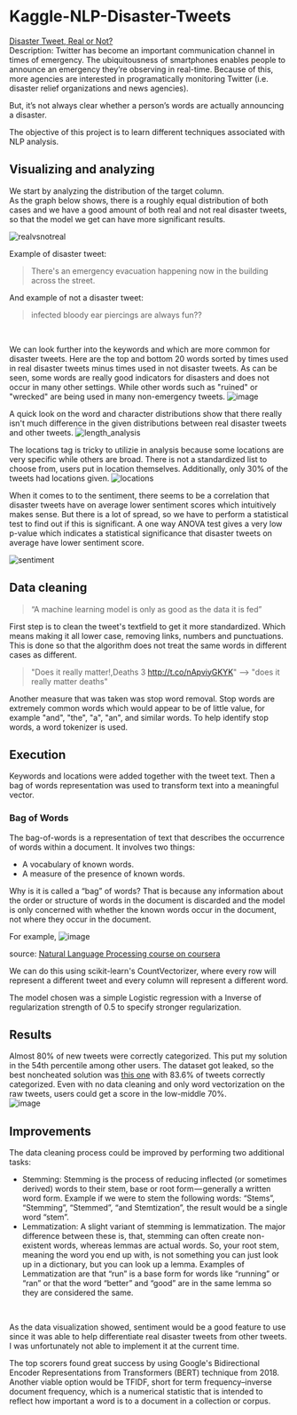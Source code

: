# Kaggle-NLP-Disaster-Tweets
[Disaster Tweet, Real or Not?](https://www.kaggle.com/c/nlp-getting-started)  
Description: Twitter has become an important communication channel in times of emergency.
The ubiquitousness of smartphones enables people to announce an emergency they’re observing in real-time. Because of this, more agencies are interested in programatically monitoring Twitter (i.e. disaster relief organizations and news agencies).

But, it’s not always clear whether a person’s words are actually announcing a disaster.

The objective of this project is to learn different techniques associated with NLP analysis.

## Visualizing and analyzing
We start by analyzing the distribution of the target column.  
As the graph below shows, there is a roughly equal distribution of both cases and we have a good amount of both real and not real disaster tweets, so that the model we get can have more significant results.

![realvsnotreal](https://user-images.githubusercontent.com/45593399/77186142-b6286b00-6ad2-11ea-8f1c-245331969f8b.PNG)

Example of disaster tweet:  
> There's an emergency evacuation happening now in the building across the street.

And example of not a disaster tweet:  
> infected bloody ear piercings are always fun??

&nbsp;
&nbsp;
&nbsp;
&nbsp;
&nbsp;

We can look further into the keywords and which are more common for disaster tweets. Here are the top and bottom 20 words sorted by times used in real disaster tweets minus times used in not disaster tweets. As can be seen, some words are really good indicators for disasters and does not occur in many other settings. While other words such as "ruined" or "wrecked" are being used in many non-emergency tweets.
![image](https://user-images.githubusercontent.com/45593399/77187698-2e902b80-6ad5-11ea-993b-5362bee069ed.png)

A quick look on the word and character distributions show that there really isn't much difference in the given distributions between real disaster tweets and other tweets.
![length_analysis](https://user-images.githubusercontent.com/45593399/77188574-7f545400-6ad6-11ea-8e50-e5fda26db320.PNG)

The locations tag is tricky to utilizie in analysis because some locations are very specific while others are broad. There is not a standardized list to choose from, users put in location themselves. Additionally, only 30% of the tweets had locations given.
![locations](https://user-images.githubusercontent.com/45593399/77225785-bed07e00-6b72-11ea-98d9-0621a3c9b0dc.PNG)

When it comes to to the sentiment, there seems to be a correlation that disaster tweets have on average lower sentiment scores which intuitively makes sense. But there is a lot of spread, so we have to perform a statistical test to find out if this is significant. A one way ANOVA test gives a very low p-value which indicates a statistical significance that disaster tweets on average have lower sentiment score.

![sentiment](https://user-images.githubusercontent.com/45593399/77189730-5208a580-6ad8-11ea-9df7-f4cfb5b57776.PNG)



## Data cleaning
> “A machine learning model is only as good as the data it is fed”

First step is to clean the tweet's textfield to get it more standardized. Which means making it all lower case, removing links, numbers and punctuations. This is done so that the algorithm does not treat the same words in different cases as different.
> "Does it really matter!,Deaths 3 http://t.co/nApviyGKYK"  --> "does it really matter deaths"

Another measure that was taken was stop word removal. Stop words are extremely common words which would appear to be of little value, for example "and", "the", "a", "an", and similar words. To help identify stop words, a word tokenizer is used.


## Execution
Keywords and locations were added together with the tweet text. Then a bag of words representation was used to transform text into a meaningful vector.
### Bag of Words
The bag-of-words is a representation of text that describes the occurrence of words within a document. It involves two things:

* A vocabulary of known words.
* A measure of the presence of known words.

Why is it is called a “bag” of words? That is because any information about the order or structure of words in the document is discarded and the model is only concerned with whether the known words occur in the document, not where they occur in the document.

For example, ![image](https://user-images.githubusercontent.com/45593399/77227941-2ba04400-6b84-11ea-95e1-52f5bb3aacc6.png)

source: [Natural Language Processing course on coursera](https://www.coursera.org/learn/language-processing)

We can do this using scikit-learn's CountVectorizer, where every row will represent a different tweet and every column will represent a different word.

The model chosen was a simple Logistic regression with a Inverse of regularization strength of 0.5 to specify stronger regularization.


## Results
Almost 80% of new tweets were correctly categorized. This put my solution in the 54th percentile among other users. The dataset got leaked, so the best noncheated solution was [this one](https://www.kaggle.com/vbmokin/nlp-eda-bag-of-words-tf-idf-glove-bert) with 83.6% of tweets correctly categorized. Even with no data cleaning and only word vectorization on the raw tweets, users could get a score in the low-middle 70%.  
![image](https://user-images.githubusercontent.com/45593399/77225921-2509d080-6b74-11ea-938d-99540b9f5911.png)

## Improvements
The data cleaning process could be improved by performing two additional tasks:
* Stemming: Stemming is the process of reducing inflected (or sometimes derived) words to their stem, base or root form — generally a written word form. Example if we were to stem the following words: “Stems”, “Stemming”, “Stemmed”, “and Stemtization”, the result would be a single word “stem”.
* Lemmatization: A slight variant of stemming is lemmatization. The major difference between these is, that, stemming can often create non-existent words, whereas lemmas are actual words. So, your root stem, meaning the word you end up with, is not something you can just look up in a dictionary, but you can look up a lemma. Examples of Lemmatization are that “run” is a base form for words like “running” or “ran” or that the word “better” and “good” are in the same lemma so they are considered the same.

&nbsp;
&nbsp;
&nbsp;
&nbsp;


As the data visualization showed, sentiment would be a good feature to use since it was able to help differentiate real disaster tweets from other tweets. I was unfortunately not able to implement it at the current time.

The top scorers found great success by using Google's Bidirectional Encoder Representations from Transformers (BERT) technique from 2018. Another viable option would be TFIDF, short for term frequency–inverse document frequency, which is a numerical statistic that is intended to reflect how important a word is to a document in a collection or corpus. 
